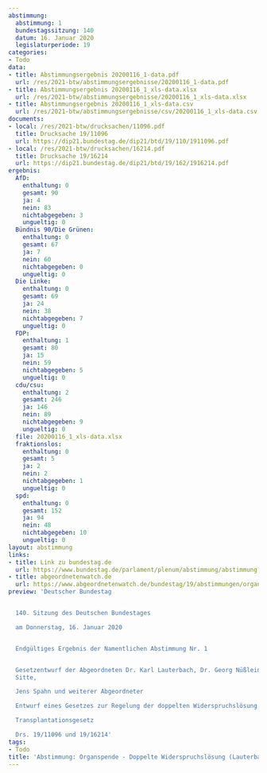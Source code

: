 ```yaml
---
abstimmung:
  abstimmung: 1
  bundestagssitzung: 140
  datum: 16. Januar 2020
  legislaturperiode: 19
categories:
- Todo
data:
- title: Abstimmungsergebnis 20200116_1-data.pdf
  url: /res/2021-btw/abstimmungsergebnisse/20200116_1-data.pdf
- title: Abstimmungsergebnis 20200116_1_xls-data.xlsx
  url: /res/2021-btw/abstimmungsergebnisse/20200116_1_xls-data.xlsx
- title: Abstimmungsergebnis 20200116_1_xls-data.csv
  url: /res/2021-btw/abstimmungsergebnisse/csv/20200116_1_xls-data.csv
documents:
- local: /res/2021-btw/drucksachen/11096.pdf
  title: Drucksache 19/11096
  url: https://dip21.bundestag.de/dip21/btd/19/110/1911096.pdf
- local: /res/2021-btw/drucksachen/16214.pdf
  title: Drucksache 19/16214
  url: https://dip21.bundestag.de/dip21/btd/19/162/1916214.pdf
ergebnis:
  AfD:
    enthaltung: 0
    gesamt: 90
    ja: 4
    nein: 83
    nichtabgegeben: 3
    ungueltig: 0
  Bündnis 90/Die Grünen:
    enthaltung: 0
    gesamt: 67
    ja: 7
    nein: 60
    nichtabgegeben: 0
    ungueltig: 0
  Die Linke:
    enthaltung: 0
    gesamt: 69
    ja: 24
    nein: 38
    nichtabgegeben: 7
    ungueltig: 0
  FDP:
    enthaltung: 1
    gesamt: 80
    ja: 15
    nein: 59
    nichtabgegeben: 5
    ungueltig: 0
  cdu/csu:
    enthaltung: 2
    gesamt: 246
    ja: 146
    nein: 89
    nichtabgegeben: 9
    ungueltig: 0
  file: 20200116_1_xls-data.xlsx
  fraktionslos:
    enthaltung: 0
    gesamt: 5
    ja: 2
    nein: 2
    nichtabgegeben: 1
    ungueltig: 0
  spd:
    enthaltung: 0
    gesamt: 152
    ja: 94
    nein: 48
    nichtabgegeben: 10
    ungueltig: 0
layout: abstimmung
links:
- title: Link zu bundestag.de
  url: https://www.bundestag.de/parlament/plenum/abstimmung/abstimmung?id=656
- title: abgeordnetenwatch.de
  url: https://www.abgeordnetenwatch.de/bundestag/19/abstimmungen/organspenden-reform-zustimmungsloesung
preview: 'Deutscher Bundestag


  140. Sitzung des Deutschen Bundestages

  am Donnerstag, 16. Januar 2020


  Endgültiges Ergebnis der Namentlichen Abstimmung Nr. 1


  Gesetzentwurf der Abgeordneten Dr. Karl Lauterbach, Dr. Georg Nüßlein, Dr. Petra
  Sitte,

  Jens Spahn und weiterer Abgeordneter

  Entwurf eines Gesetzes zur Regelung der doppelten Widerspruchslösung im

  Transplantationsgesetz

  Drs. 19/11096 und 19/16214'
tags:
- Todo
title: 'Abstimmung: Organspende - Doppelte Widerspruchslösung (Lauterbach, Spahn)'
---
```

